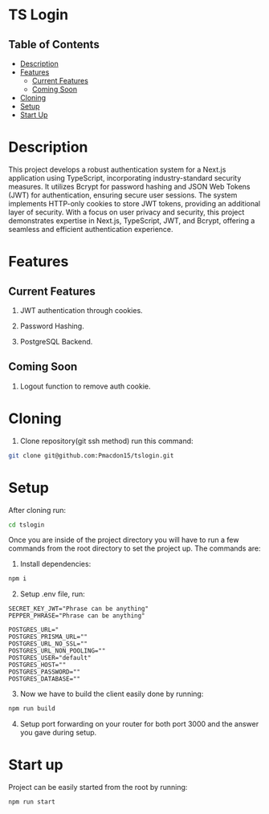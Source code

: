 # TS Login

## Table of Contents
- [Description](#Description)
- [Features](#Features)
  - [Current Features](#Current-Features) 
  - [Coming Soon](#Coming-Soon)  
- [Cloning](#Cloning)
- [Setup](#Setup)
- [Start Up](#Start-Up)

# Description
 This project develops a robust authentication system for a Next.js application using TypeScript, incorporating industry-standard security measures. It utilizes Bcrypt for password hashing and JSON Web Tokens (JWT) for authentication, ensuring secure user sessions. The system implements HTTP-only cookies to store JWT tokens, providing an additional layer of security. With a focus on user privacy and security, this project demonstrates expertise in Next.js, TypeScript, JWT, and Bcrypt, offering a seamless and efficient authentication experience.

# Features

## Current Features

1. JWT authentication through cookies.

2. Password Hashing.

3. PostgreSQL Backend.


## Coming Soon
1. Logout function to remove auth cookie.

# Cloning

1. Clone repository(git ssh method) run this command: 
```bash
git clone git@github.com:Pmacdon15/tslogin.git
```

# Setup

After cloning run: 
```Bash
cd tslogin
```

Once you are inside of the project directory you will have to run a few commands from the root directory to set the project up.
The commands are:

1. Install dependencies:

 ```Bash
 npm i
 ```

2. Setup .env file, run:

```env
SECRET_KEY_JWT="Phrase can be anything"
PEPPER_PHRASE="Phrase can be anything"

POSTGRES_URL="
POSTGRES_PRISMA_URL=""
POSTGRES_URL_NO_SSL=""
POSTGRES_URL_NON_POOLING=""
POSTGRES_USER="default"
POSTGRES_HOST=""
POSTGRES_PASSWORD=""
POSTGRES_DATABASE=""
```

3. Now we have to build the client easily done by running:
```Bash
npm run build
```

4. Setup port forwarding on your router for both port 3000 and the answer you gave during setup.

# Start up

Project can be easily started from the root by running:
```Bash
npm run start
```


